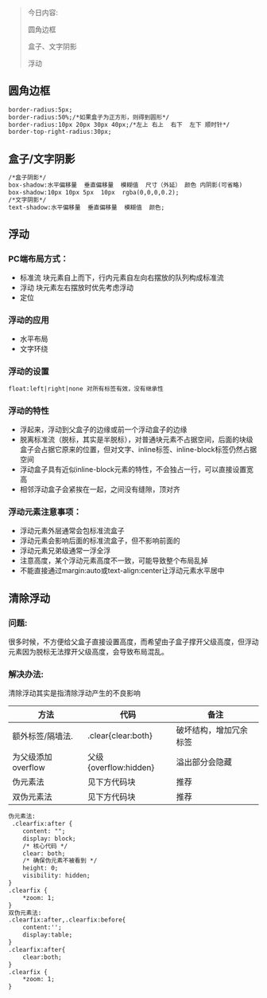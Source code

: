 >今日内容:
>
>圆角边框
>
>盒子、文字阴影
>
>浮动

## 圆角边框

```html
border-radius:5px;
border-radius:50%;/*如果盒子为正方形，则得到圆形*/
border-radius:10px 20px 30px 40px;/*左上 右上  右下  左下 顺时针*/
border-top-right-radius:30px;
```



## 盒子/文字阴影

```html
/*盒子阴影*/
box-shadow:水平偏移量  垂直偏移量  模糊值  尺寸（外延） 颜色 内阴影(可省略)
box-shadow:10px 10px 5px  10px  rgba(0,0,0,0.2);
/*文字阴影*/
text-shadow:水平偏移量  垂直偏移量  模糊值  颜色;
```



## 浮动

### PC端布局方式：

- 标准流  块元素自上而下，行内元素自左向右摆放的队列构成标准流
- 浮动  块元素左右摆放时优先考虑浮动
- 定位

### 浮动的应用

- 水平布局
- 文字环绕

### 浮动的设置

```html
float:left|right|none 对所有标签有效，没有继承性
```

### 浮动的特性

- 浮起来，浮动到父盒子的边缘或前一个浮动盒子的边缘
- 脱离标准流（脱标，其实是半脱标），对普通块元素不占据空间，后面的块级盒子会占据它原来的位置，但对文字、inline标签、inline-block标签仍然占据空间
- 浮动盒子具有近似inline-block元素的特性，不会独占一行，可以直接设置宽高
- 相邻浮动盒子会紧挨在一起，之间没有缝隙，顶对齐

### 浮动元素注意事项：

- 浮动元素外层通常会包标准流盒子
- 浮动元素会影响后面的标准流盒子，但不影响前面的
- 浮动元素兄弟级通常一浮全浮
- 注意高度，某个浮动元素高度不一致，可能导致整个布局乱掉
- 不能直接通过margin:auto或text-align:center让浮动元素水平居中

## 清除浮动

### 问题:

很多时候，不方便给父盒子直接设置高度，而希望由子盒子撑开父级高度，但浮动元素因为脱标无法撑开父级高度，会导致布局混乱。

### 解决办法:

清除浮动其实是指清除浮动产生的不良影响

| 方法               | 代码                  | 备注                   |
| ------------------ | --------------------- | ---------------------- |
| 额外标签/隔墙法.   | .clear{clear:both}    | 破坏结构，增加冗余标签 |
| 为父级添加overflow | 父级{overflow:hidden} | 溢出部分会隐藏         |
| 伪元素法           | 见下方代码块          | 推荐                   |
| 双伪元素法         | 见下方代码块          | 推荐                   |

```html
伪元素法:
 .clearfix:after {
    content: "";
    display: block;
    /* 核心代码 */
    clear: both;
    /* 确保伪元素不被看到 */
    height: 0;
    visibility: hidden;
}
.clearfix {
	*zoom: 1;
}
双伪元素法:
.clearfix:after,.clearfix:before{
	content:'';
	display:table;
}
.clearfix:after{
	clear:both;
}
.clearfix {
	*zoom: 1;
}
```

